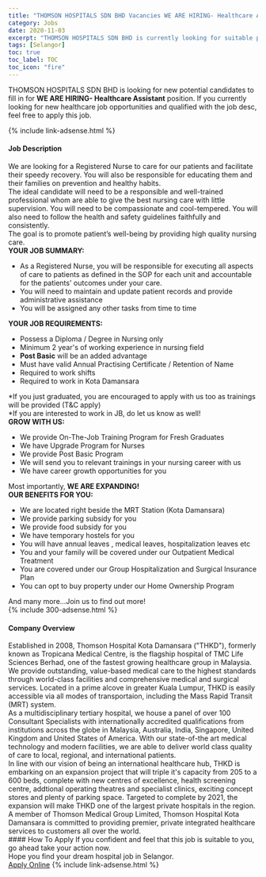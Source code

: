 ```yaml
---
title: "THOMSON HOSPITALS SDN BHD Vacancies WE ARE HIRING- Healthcare Assistant" 
category: Jobs 
date: 2020-11-03 
excerpt: "THOMSON HOSPITALS SDN BHD is currently looking for suitable person to fill in the WE ARE HIRING- Healthcare Assistant which positioned at Selangor" 
tags: [Selangor] 
toc: true 
toc_label: TOC 
toc_icon: "fire" 
--- 
```


<p>THOMSON HOSPITALS SDN BHD is looking for new potential candidates to fill in for <b>WE ARE HIRING- Healthcare Assistant</b> position. If you currently looking for new healthcare job opportunities and qualified with the job desc, feel free to apply this job.
</p>{% include link-adsense.html %} 
<div><div><h4>Job Description</h4></div><div><div><span><div><div><div>We are looking for a Registered Nurse to care for our patients and facilitate their speedy recovery. You will also be responsible for educating them and their families on prevention and healthy habits.<div>The ideal candidate will need to be a responsible and well-trained professional whom are able to give the best nursing care with little supervision. You will need to be compassionate and cool-tempered. You will also need to follow the health and safety guidelines faithfully and consistently.</div>The goal is to promote patient&#8217;s well-being by providing high quality nursing care.</div><div><strong>YOUR JOB SUMMARY:</strong></div><ul><li>As a Registered Nurse, you will be responsible for executing all aspects of care to patients as defined in the SOP for each unit and accountable for the patients' outcomes under your care.</li><li>You will need to maintain and update patient records and provide administrative assistance</li><li>You will be assigned any other tasks from time to time</li></ul><div><strong>YOUR JOB REQUIREMENTS:</strong></div><ul><li>Possess a Diploma / Degree in Nursing only</li><li>Minimum 2 year's of working experience in nursing field</li><li><strong>Post Basic</strong> will be an added advantage</li><li>Must have valid Annual Practising Certificate / Retention of Name</li><li>Required to work shifts</li><li>Required to work in Kota Damansara&#160;</li></ul><div>*If you just graduated, you are encouraged to apply with us too as trainings will be provided (T&amp;C apply)</div><div>*If you are interested to work in JB, do let us know as well!</div><div><strong>GROW WITH US:</strong></div><ul><li>We provide On-The-Job Training Program for Fresh Graduates</li><li>We have Upgrade Program for Nurses</li><li>We provide Post Basic Program</li><li>We will send you to relevant trainings in your nursing career with us</li><li>We have career growth opportunities for you</li></ul><div>Most importantly, <strong>WE ARE EXPANDING!</strong></div><div><strong>OUR BENEFITS FOR YOU:</strong></div><ul><li>We are located right beside the MRT Station (Kota Damansara)</li><li>We provide parking subsidy for you</li><li>We provide food subsidy for you</li><li>We have temporary hostels for you</li><li>You will have annual leaves , medical leaves, hospitalization leaves etc</li><li>You and your family will be covered under our Outpatient Medical Treatment</li><li>You are covered under our Group Hospitalization and Surgical Insurance Plan</li><li>You can opt to buy property under our Home Ownership Program</li></ul><div>And many more...Join us to find out more!</div></div></div></span></div></div></div> 
{% include 300-adsense.html %} 
<div><div><h4>Company Overview</h4></div><div><div><span><div><div>
<div>
		Established in 2008, Thomson Hospital Kota Damansara ("THKD"), formerly known as Tropicana Medical Centre, is the flagship hospital of TMC Life Sciences Berhad, one of the fastest growing healthcare group in Malaysia. We provide outstanding, value-based medical care to the highest standards through world-class facilities and comprehensive medical and surgical services. Located in a prime alcove in greater Kuala Lumpur, THKD is easily accessible via all modes of transportaion, including the Mass Rapid Transit (MRT) system.</div>
<div>
		As a multidisciplinary tertiary hospital, we house a panel of over 100 Consultant Specialists with internationally accredited qualifications from institutions across the globe in Malaysia, Australia, India, Singapore, United Kingdom and United States of America. With our state-of-the art medical technology and modern facilities, we are able to deliver world class quality of care to local, regional, and international patients.</div>
<div>
		In line with our vision of being an international healthcare hub, THKD is embarking on an expansion project that will triple it's capacity from 205 to a 600 beds, complete with new centres of excellence, health screening centre, addtional operating theatres and specialist clinics, exciting concept stores and plenty of parking space. Targeted to complete by 2021, the expansion will make THKD one of the largest private hospitals in the region.</div>
<div>
		A member of Thomson Medical Group Limited, Thomson Hospital Kota Damansara is committed to providing premier, private integrated healthcare services to customers all over the world.</div>
</div></div></span></div></div></div> 
#### How To Apply 
If you confident and feel that this job is suitable to you, go ahead take your action now. <br/> 
Hope you find your dream hospital job in Selangor. <br/> 
<a href="https://www.jobstreet.com.my/en/job/we-are-hiring-healthcare-assistant-4416616?jobId=jobstreet-my-job-4416616&sectionRank=5&token=0~eb48e907-2ae5-4fe2-bc6f-b38f4273a450&fr=SRP%20View%20In%20New%20Ta" class="btn btn--warning" target="_blank" rel="nofollow noopenner">Apply Online</a> 
{% include link-adsense.html %} 